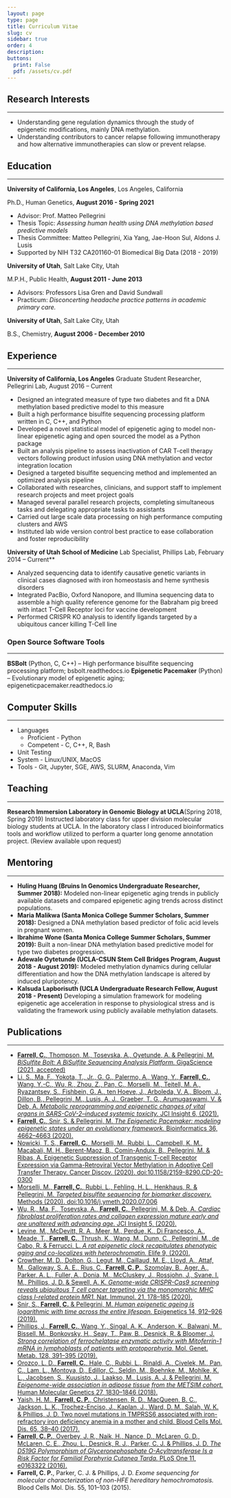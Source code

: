 ```yaml
---
layout: page
type: page
title: Curriculum Vitae
slug: cv
sidebar: true
order: 4
description: 
buttons:
  print: False
  pdf: /assets/cv.pdf
---
```


## Research Interests

---

- Understanding gene regulation dynamics through the study of epigenetic modifications, mainly DNA methylation.
- Understanding contributors to cancer relapse following immunotherapy and how alternative immunotherapies can slow or prevent relapse.

## Education

---
**University of California, Los Angeles**, Los Angeles, California

Ph.D., Human Genetics, **August 2016 - Spring 2021**

- Advisor: Prof. Matteo Pellegrini
- Thesis Topic: *Assessing human health using DNA methylation based predictive models*
- Thesis Committee: Matteo Pellegrini, Xia Yang, Jae-Hoon Sul, Aldons J. Lusis
- Supported by NIH T32 CA201160-01 Biomedical Big Data (2018 - 2019)

**University of Utah**, Salt Lake City, Utah

M.P.H., Public Health, **August  2011 - June 2013**

- Advisors: Professors Lisa Gren and David Sundwall
- Practicum: *Disconcerting headache practice patterns in academic primary care.*

**University of Utah**, Salt Lake City, Utah

B.S., Chemistry, **August  2006 - December 2010**

## Experience

---
**University of California, Los Angeles**
Graduate Student Researcher, Pellegrini Lab, August 2016 – Current

- Designed an integrated measure of type two diabetes and fit a DNA methylation based predictive model to this measure
- Built a high performance bisulfite sequencing processing platform written in C, C++, and Python
- Developed a novel statistical model of epigenetic aging to model non-linear epigenetic aging and open sourced the model as a Python package  
- Built an analysis pipeline to assess inactivation of CAR T-cell therapy vectors following product infusion using DNA methylation and vector integration location
- Designed a targeted bisulfite sequencing method and implemented an optimized analysis pipeline
- Collaborated with researches, clinicians, and support staff to implement research projects and meet project goals
- Managed several parallel research projects, completing simultaneous tasks and delegating appropriate tasks to assistants
- Carried out large scale data processing on high performance computing clusters and AWS
- Instituted lab wide version control best practice to ease collaboration and foster reproducibility

**University of Utah School of Medicine**
Lab Specialist, Phillips Lab, February 2014 – Current**

- Analyzed sequencing data to identify causative genetic variants in clinical cases diagnosed with iron homeostasis and heme synthesis disorders
- Integrated PacBio, Oxford Nanopore, and Illumina sequencing data to assemble a high quality reference genome for the Babraham pig breed with intact T-Cell Receptor loci for vaccine development
- Performed CRISPR KO analysis to identify ligands targeted by a ubiquitous cancer killing T-Cell line

### Open Source Software Tools

---
**BSBolt** (Python, C, C++)  – High performance bisulfite sequencing processing platform; bsbolt.readthedocs.io
**Epigenetic Pacemaker** (Python) – Evolutionary model of epigenetic aging; epigeneticpacemaker.readthedocs.io

## Computer Skills

---

- Languages
  - Proficient - Python
  - Competent - C, C++, R, Bash
- Unit Testing
- System - Linux/UNIX, MacOS
- Tools - Git, Jupyter, SGE, AWS, SLURM, Anaconda, Vim

## Teaching

---
**Research Immersion Laboratory in Genomic Biology at UCLA**(Spring 2018, Spring 2019) Instructed laboratory class for upper division molecular biology students at UCLA. In the laboratory class I introduced bioinformatics tools and workflow utilized to perform a quarter long genome annotation project. (Review available upon request)

## Mentoring

---

- **Huling Huang (Bruins In Genomics Undergraduate Researcher, Summer 2018):** Modeled non-linear epigenetic aging trends in publicly available datasets and compared epigenetic aging trends across distinct populations.
- **Maria Malikwa (Santa Monica College Summer Scholars, Summer 2018):** Designed a DNA methylation based predictor of folic acid levels in pregnant women.
- **Ibrahime Wone (Santa Monica College Summer Scholars, Summer 2019):** Built a non-linear DNA methylation based predictive model for type two diabetes progression.
- **Adewale Oytetunde (UCLA-CSUN Stem Cell Bridges Program, August 2018 - August 2019):** Modeled methylation dynamics during cellular differentiation and how the DNA methylation landscape is altered by induced pluripotency.
- **Kalsuda Lapborisuth (UCLA Undergraduate Research Fellow, August 2018 - Present)** Developing a simulation framework for modeling epigenetic age acceleration in response to physiological stress and is validating the framework using publicly available methylation datasets.

## Publications

---

- [**Farrell, C.**, Thompson, M., Tosevska, A., Oyetunde, A. & Pellegrini, M. *BiSulfite Bolt: A BiSulfite Sequencing Analysis Platform.* GigaScience  (2021, accepted)](https://www.biorxiv.org/content/10.1101/2020.10.06.328559v2)
- [Li, S., Ma, F., Yokota, T., Jr., G. G., Palermo, A., Wang, Y., **Farrell, C.**, Wang, Y.-C., Wu, R., Zhou, Z., Pan, C., Morselli, M., Teitell, M. A., Ryazantsev, S., Fishbein, G. A., ten Hoeve, J., Arboleda, V. A., Bloom, J., Dillon, B., Pellegrini, M., Lusis, A. J., Graeber, T. G., Arumugaswami, V. & Deb, A. *Metabolic reprogramming and epigenetic changes of vital organs in SARS-CoV-2–induced systemic toxicity.* JCI Insight 6, (2021).](https://insight.jci.org/articles/view/145027)
- [**Farrell, C.**, Snir, S. & Pellegrini, M. *The Epigenetic Pacemaker: modeling epigenetic states under an evolutionary framework.* Bioinformatics 36, 4662–4663 (2020).](https://academic.oup.com/bioinformatics/article-abstract/doi/10.1093/bioinformatics/btaa585/5861533?redirectedFrom=fulltext)
- [Nowicki, T. S., **Farrell, C.**, Morselli, M., Rubbi, L., Campbell, K. M., Macabali, M. H., Berent-Maoz, B., Comin-Anduix, B., Pellegrini, M. & Ribas, A. Epigenetic Suppression of Transgenic T-cell Receptor Expression via Gamma-Retroviral Vector Methylation in Adoptive Cell Transfer Therapy. Cancer Discov. (2020). doi:10.1158/2159-8290.CD-20-0300](https://cancerdiscovery.aacrjournals.org/content/10/11/1645)
- [Morselli, M., **Farrell, C.**, Rubbi, L., Fehling, H. L., Henkhaus, R. & Pellegrini, M. *Targeted bisulfite sequencing for biomarker discovery.* Methods (2020). doi:10.1016/j.ymeth.2020.07.006](https://www.sciencedirect.com/science/article/abs/pii/S1046202320300839)
- [Wu, R., Ma, F., Tosevska, A., **Farrell, C.**, Pellegrini, M. & Deb, A. *Cardiac fibroblast proliferation rates and collagen expression mature early and are unaltered with advancing age.* JCI Insight 5, (2020).](https://df6sxcketz7bb.cloudfront.net/manuscripts/140000/140628/jci.insight.140628.v2.pdf)
- [Levine, M., McDevitt, R. A., Meer, M., Perdue, K., Di Francesco, A., Meade, T., **Farrell, C.**, Thrush, K., Wang, M., Dunn, C., Pellegrini, M., de Cabo, R. & Ferrucci, L. *A rat epigenetic clock recapitulates phenotypic aging and co-localizes with heterochromatin.* Elife 9, (2020).](https://elifesciences.org/articles/59201)
- [Crowther, M. D., Dolton, G., Legut, M., Caillaud, M. E., Lloyd, A., Attaf, M., Galloway, S. A. E., Rius, C., **Farrell, C. P.**, Szomolay, B., Ager, A., Parker, A. L., Fuller, A., Donia, M., McCluskey, J., Rossjohn, J., Svane, I. M., Phillips, J. D. & Sewell, A. K. *Genome-wide CRISPR-Cas9 screening reveals ubiquitous T cell cancer targeting via the monomorphic MHC class I-related protein MR1.* Nat. Immunol. 21, 178–185 (2020).](https://www.nature.com/articles/s41590-019-0578-8)
- [Snir, S., **Farrell, C.** & Pellegrini, M. *Human epigenetic ageing is logarithmic with time across the entire lifespan.* Epigenetics 14, 912–926 (2019).](https://www.tandfonline.com/doi/full/10.1080/15592294.2019.1623634)
- [Phillips, J., **Farrell, C.**, Wang, Y., Singal, A. K., Anderson, K., Balwani, M., Bissell, M., Bonkovsky, H., Seay, T., Paw, B., Desnick, R. & Bloomer, J. *Strong correlation of ferrochelatase enzymatic activity with Mitoferrin-1 mRNA in lymphoblasts of patients with protoporphyria.* Mol. Genet. Metab. 128, 391–395 (2019).](https://pubmed.ncbi.nlm.nih.gov/30391163/)
- [Orozco, L. D., **Farrell, C.**, Hale, C., Rubbi, L., Rinaldi, A., Civelek, M., Pan, C., Lam, L., Montoya, D., Edillor, C., Seldin, M., Boehnke, M., Mohlke, K. L., Jacobsen, S., Kuusisto, J., Laakso, M., Lusis, A. J. & Pellegrini, M. *Epigenome-wide association in adipose tissue from the METSIM cohort.* Human Molecular Genetics 27, 1830–1846 (2018).](https://pubmed.ncbi.nlm.nih.gov/29566149/)
- [Yaish, H. M., **Farrell, C. P.**, Christensen, R. D., MacQueen, B. C., Jackson, L. K., Trochez-Enciso, J., Kaplan, J., Ward, D. M., Salah, W. K. & Phillips, J. D. Two novel mutations in TMPRSS6 associated with iron-refractory iron deficiency anemia in a mother and child. Blood Cells Mol. Dis. 65, 38–40 (2017).](https://www.ncbi.nlm.nih.gov/pmc/articles/PMC5656052/)
- [**Farrell, C. P.**, Overbey, J. R., Naik, H., Nance, D., McLaren, G. D., McLaren, C. E., Zhou, L., Desnick, R. J., Parker, C. J. & Phillips, J. D. *The D519G Polymorphism of Glyceronephosphate O-Acyltransferase Is a Risk Factor for Familial Porphyria Cutanea Tarda.* PLoS One 11, e0163322 (2016).](https://pubmed.ncbi.nlm.nih.gov/27661980/)
- **Farrell, C. P.**, Parker, C. J. & Phillips, J. D. *Exome sequencing for molecular characterization of non-HFE hereditary hemochromatosis.* Blood Cells Mol. Dis. 55, 101–103 (2015).
